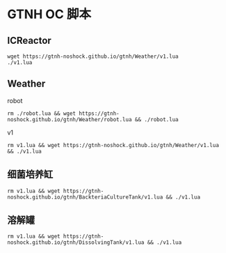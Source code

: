 # GTNH OC 脚本

## ICReactor

```shell
wget https://gtnh-noshock.github.io/gtnh/Weather/v1.lua
./v1.lua
```

## Weather

robot

```shell
rm ./robot.lua && wget https://gtnh-noshock.github.io/gtnh/Weather/robot.lua && ./robot.lua
```

v1

```shell
rm v1.lua && wget https://gtnh-noshock.github.io/gtnh/Weather/v1.lua && ./v1.lua 
```

## 细菌培养缸

```shell
rm v1.lua && wget https://gtnh-noshock.github.io/gtnh/BackteriaCultureTank/v1.lua && ./v1.lua
```

## 溶解罐

```shell
rm v1.lua && wget https://gtnh-noshock.github.io/gtnh/DissolvingTank/v1.lua && ./v1.lua
```
